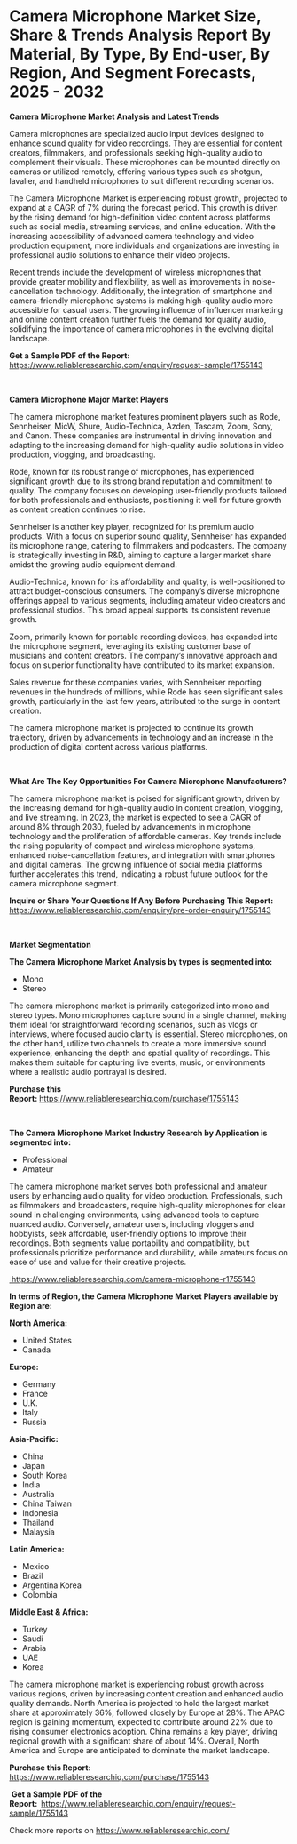<p><h1>Camera Microphone Market Size, Share & Trends Analysis Report By Material, By Type, By End-user, By Region, And Segment Forecasts, 2025 - 2032</h1></p><p><strong>Camera Microphone Market Analysis and Latest Trends</strong></p>
<p><p>Camera microphones are specialized audio input devices designed to enhance sound quality for video recordings. They are essential for content creators, filmmakers, and professionals seeking high-quality audio to complement their visuals. These microphones can be mounted directly on cameras or utilized remotely, offering various types such as shotgun, lavalier, and handheld microphones to suit different recording scenarios.</p><p>The Camera Microphone Market is experiencing robust growth, projected to expand at a CAGR of 7% during the forecast period. This growth is driven by the rising demand for high-definition video content across platforms such as social media, streaming services, and online education. With the increasing accessibility of advanced camera technology and video production equipment, more individuals and organizations are investing in professional audio solutions to enhance their video projects.</p><p>Recent trends include the development of wireless microphones that provide greater mobility and flexibility, as well as improvements in noise-cancellation technology. Additionally, the integration of smartphone and camera-friendly microphone systems is making high-quality audio more accessible for casual users. The growing influence of influencer marketing and online content creation further fuels the demand for quality audio, solidifying the importance of camera microphones in the evolving digital landscape.</p></p>
<p><strong>Get a Sample PDF of the Report:&nbsp;</strong> <a href="https://www.reliableresearchiq.com/enquiry/request-sample/1755143?utm_campaign=1743&utm_medium=2&utm_source=Github&utm_content=ia&utm_term=07022025&utm_id=camera-microphone">https://www.reliableresearchiq.com/enquiry/request-sample/1755143</a></p>
<p>&nbsp;</p>
<p><strong>Camera Microphone Major Market Players</strong></p>
<p><p>The camera microphone market features prominent players such as Rode, Sennheiser, MicW, Shure, Audio-Technica, Azden, Tascam, Zoom, Sony, and Canon. These companies are instrumental in driving innovation and adapting to the increasing demand for high-quality audio solutions in video production, vlogging, and broadcasting.</p><p>Rode, known for its robust range of microphones, has experienced significant growth due to its strong brand reputation and commitment to quality. The company focuses on developing user-friendly products tailored for both professionals and enthusiasts, positioning it well for future growth as content creation continues to rise.</p><p>Sennheiser is another key player, recognized for its premium audio products. With a focus on superior sound quality, Sennheiser has expanded its microphone range, catering to filmmakers and podcasters. The company is strategically investing in R&D, aiming to capture a larger market share amidst the growing audio equipment demand.</p><p>Audio-Technica, known for its affordability and quality, is well-positioned to attract budget-conscious consumers. The company’s diverse microphone offerings appeal to various segments, including amateur video creators and professional studios. This broad appeal supports its consistent revenue growth.</p><p>Zoom, primarily known for portable recording devices, has expanded into the microphone segment, leveraging its existing customer base of musicians and content creators. The company’s innovative approach and focus on superior functionality have contributed to its market expansion.</p><p>Sales revenue for these companies varies, with Sennheiser reporting revenues in the hundreds of millions, while Rode has seen significant sales growth, particularly in the last few years, attributed to the surge in content creation.</p><p>The camera microphone market is projected to continue its growth trajectory, driven by advancements in technology and an increase in the production of digital content across various platforms.</p></p>
<p>&nbsp;</p>
<p><strong>What Are The Key Opportunities For Camera Microphone Manufacturers?</strong></p>
<p><p>The camera microphone market is poised for significant growth, driven by the increasing demand for high-quality audio in content creation, vlogging, and live streaming. In 2023, the market is expected to see a CAGR of around 8% through 2030, fueled by advancements in microphone technology and the proliferation of affordable cameras. Key trends include the rising popularity of compact and wireless microphone systems, enhanced noise-cancellation features, and integration with smartphones and digital cameras. The growing influence of social media platforms further accelerates this trend, indicating a robust future outlook for the camera microphone segment.</p></p>
<p><strong>Inquire or Share Your Questions If Any Before Purchasing This Report:</strong> <a href="https://www.reliableresearchiq.com/enquiry/pre-order-enquiry/1755143?utm_campaign=1743&utm_medium=2&utm_source=Github&utm_content=ia&utm_term=07022025&utm_id=camera-microphone">https://www.reliableresearchiq.com/enquiry/pre-order-enquiry/1755143</a></p>
<p>&nbsp;</p>
<p><strong>Market Segmentation</strong></p>
<p><strong>The Camera Microphone Market Analysis by types is segmented into:</strong></p>
<p><ul><li>Mono</li><li>Stereo</li></ul></p>
<p><p>The camera microphone market is primarily categorized into mono and stereo types. Mono microphones capture sound in a single channel, making them ideal for straightforward recording scenarios, such as vlogs or interviews, where focused audio clarity is essential. Stereo microphones, on the other hand, utilize two channels to create a more immersive sound experience, enhancing the depth and spatial quality of recordings. This makes them suitable for capturing live events, music, or environments where a realistic audio portrayal is desired.</p></p>
<p><strong>Purchase this Report:&nbsp;</strong><a href="https://www.reliableresearchiq.com/purchase/1755143?utm_campaign=1743&utm_medium=2&utm_source=Github&utm_content=ia&utm_term=07022025&utm_id=camera-microphone">https://www.reliableresearchiq.com/purchase/1755143</a></p>
<p>&nbsp;</p>
<p><strong>The Camera Microphone Market Industry Research by Application is segmented into:</strong></p>
<p><ul><li>Professional</li><li>Amateur</li></ul></p>
<p><p>The camera microphone market serves both professional and amateur users by enhancing audio quality for video production. Professionals, such as filmmakers and broadcasters, require high-quality microphones for clear sound in challenging environments, using advanced tools to capture nuanced audio. Conversely, amateur users, including vloggers and hobbyists, seek affordable, user-friendly options to improve their recordings. Both segments value portability and compatibility, but professionals prioritize performance and durability, while amateurs focus on ease of use and value for their creative projects.</p></p>
<p><a href="https://www.reliableresearchiq.com/camera-microphone-r1755143?utm_campaign=1743&utm_medium=2&utm_source=Github&utm_content=ia&utm_term=07022025&utm_id=camera-microphone">&nbsp;https://www.reliableresearchiq.com/camera-microphone-r1755143</a></p>
<p><strong>In terms of Region, the Camera Microphone Market Players available by Region are:</strong></p>
<p>
    <p> <strong> North America: </strong>
        <ul>
            <li>United States</li>
            <li>Canada</li>
        </ul>
        </p> 
    <p> <strong> Europe: </strong>
        <ul>
            <li>Germany</li>
            <li>France</li>
            <li>U.K.</li>
            <li>Italy</li>
            <li>Russia</li>
        </ul>
        </p> 
    <p> <strong> Asia-Pacific: </strong>
        <ul>
            <li>China</li>
            <li>Japan</li>
            <li>South Korea</li>
            <li>India</li>
            <li>Australia</li>
            <li>China Taiwan</li>
            <li>Indonesia</li>
            <li>Thailand</li>
            <li>Malaysia</li>
        </ul>
        </p> 
    <p> <strong> Latin America: </strong>
        <ul>
            <li>Mexico</li>
            <li>Brazil</li>
            <li>Argentina Korea</li>
            <li>Colombia</li>
        </ul>
        </p> 
    <p> <strong> Middle East & Africa: </strong>
        <ul>
            <li>Turkey</li>
            <li>Saudi</li>
            <li>Arabia</li>
            <li>UAE</li>
            <li>Korea</li>
        </ul>
    </p>
    </p>
<p><p>The camera microphone market is experiencing robust growth across various regions, driven by increasing content creation and enhanced audio quality demands. North America is projected to hold the largest market share at approximately 36%, followed closely by Europe at 28%. The APAC region is gaining momentum, expected to contribute around 22% due to rising consumer electronics adoption. China remains a key player, driving regional growth with a significant share of about 14%. Overall, North America and Europe are anticipated to dominate the market landscape.</p></p>
<p><strong>Purchase this Report: </strong><a href="https://www.reliableresearchiq.com/purchase/1755143?utm_campaign=1743&utm_medium=2&utm_source=Github&utm_content=ia&utm_term=07022025&utm_id=camera-microphone">https://www.reliableresearchiq.com/purchase/1755143</a></p>
<p>&nbsp;<strong>Get a Sample PDF of the Report:&nbsp;&nbsp;</strong><a href="https://www.reliableresearchiq.com/enquiry/request-sample/1755143?utm_campaign=1743&utm_medium=2&utm_source=Github&utm_content=ia&utm_term=07022025&utm_id=camera-microphone">https://www.reliableresearchiq.com/enquiry/request-sample/1755143</a></p>
<p><strong></strong></p>
<p>Check more reports on <a href="https://www.reliableresearchiq.com/?utm_campaign=1743&utm_medium=2&utm_source=Github&utm_content=ia&utm_term=07022025&utm_id=camera-microphone">https://www.reliableresearchiq.com/</a></p>
